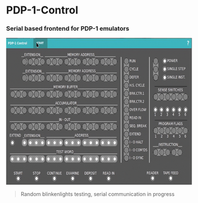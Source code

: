 # PDP-1-Control

### Serial based frontend for PDP-1 emulators
<p align="center">
  <img height=400 src="https://raw.githubusercontent.com/IvnLum/PDP-1-Control/main/anim/pdp1.gif" />
</p>

> Random blinkenlights testing, serial communication in progress
